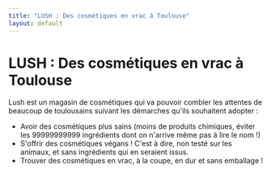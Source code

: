 ```yaml
---
title: "LUSH : Des cosmétiques en vrac à Toulouse"
layout: default
---
```


# LUSH : Des cosmétiques en vrac à Toulouse

Lush est un magasin de cosmétiques qui va pouvoir combler les attentes de beaucoup de toulousains suivant les démarches qu'ils souhaitent adopter :
* Avoir des cosmétiques plus sains (moins de produits chimiques, éviter les 99999999999 ingrédients dont on n'arrive même pas à lire le nom !)
* S'offrir des cosmétiques végans ! C'est à dire, non testé sur les animaux, et sans ingrédients qui en seraient issus.
* Trouver des cosmétiques en vrac, à la coupe, en dur et sans emballage ! 
